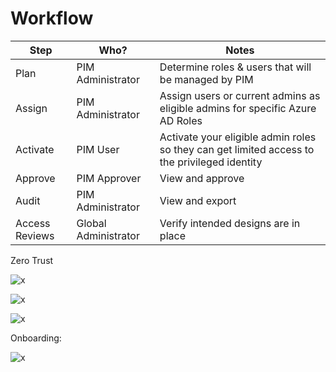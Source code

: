 # Workflow

|  Step | Who?  |  Notes |
|---|---|---|
| Plan  | PIM Administrator  |  Determine roles & users that will be managed by PIM |
| Assign  |  PIM Administrator |  Assign users or current admins as eligible admins for specific Azure AD Roles |
| Activate | PIM User  |  Activate your eligible admin roles so they can get limited access to the privileged identity |
|  Approve |  PIM Approver |  View and approve |
| Audit  | PIM Administrator  |  View and export |
| Access Reviews  | Global Administrator  |  Verify intended designs are in place |

Zero Trust 

![x](https://i.imgur.com/DmPp5xp.png)

![x](https://i.imgur.com/qpCaeXj.png)

![x](https://i.imgur.com/82PTqRI.png)

Onboarding:

![x](https://i.imgur.com/9FNVppB.png)
